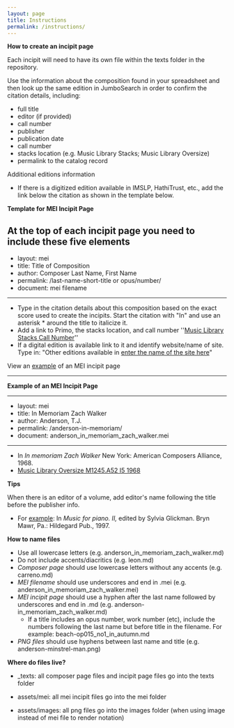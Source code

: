 ```yaml
---
layout: page
title: Instructions
permalink: /instructions/
---
```

**How to create an incipit page**

Each incipit will need to have its own file within the texts folder in the repository.

Use the information about the composition found in your spreadsheet and then look up the same edition in JumboSearch in order to confirm the citation details, including:
- full title
- editor (if provided)
- call number
- publisher
- publication date
- call number
- stacks location (e.g. Music Library Stacks; Music Library Oversize)
- permalink to the catalog record

Additional editions information
- If there is a digitized edition available in IMSLP, HathiTrust, etc., add the link below the citation as shown in the template below.


**Template for MEI Incipit Page**

At the top of each incipit page you need to include these five elements
---
- layout: mei
- title: Title of Composition
- author: Composer Last Name, First Name
- permalink: /last-name-short-title or opus/number/
- document: mei filename
---

- Type in the citation details about this composition based on the exact score used to create the incipits. Start the citation with "In" and use an asterisk * around the title to italicize it.
- Add a link to Primo, the stacks location, and call number ''<a href="Primo Link" target="_blank">Music Library Stacks Call Number</a>''
- If a digital edition is available link to it and identify website/name of site. Type in: "Other editions available in <a href="external link" target="_blank">enter the name of the site here</a>"

View an [example](https://github.com/annakijas1/rebalancing-music-canon/blob/main/_texts/beach-op015_no1_in_autumn.md) of an MEI incipit page

---

**Example of an MEI Incipit Page**

---
- layout: mei
- title: In Memoriam Zach Walker
- author: Anderson, T.J.
- permalink: /anderson-in-memoriam/
- document: anderson_in_memoriam_zach_walker.mei
---

- In *In memoriam Zach Walker* New York: American Composers Alliance, 1968.
- <a href="https://tufts-primo.hosted.exlibrisgroup.com/permalink/f/bnf7qa/01TUN_ALMA21104821390003851" target="_blank">Music Library Oversize M1245.A52 I5 1968</a>

**Tips**

When there is an editor of a volume, add editor's name following the title before the publisher info.
- For [example](https://github.com/annakijas1/rebalancing-music-canon/blob/main/_texts/beach-op015_no1_in_autumn.md): In *Music for piano. II,* edited by Sylvia Glickman. Bryn Mawr, Pa.: Hildegard Pub., 1997.

**How to name files**
- Use all lowercase letters (e.g. anderson_in_memoriam_zach_walker.md)
- Do not include accents/diacritics (e.g. leon.md)
- *Composer page* should use lowercase letters without any accents (e.g. carreno.md)
- *MEI filename* should use underscores and end in .mei (e.g. anderson_in_memoriam_zach_walker.mei)
- *MEI incipit page* should use a hyphen after the last name followed by underscores and end in .md (e.g. anderson-in_memoriam_zach_walker.md)
  - If a title includes an opus number, work number (etc), include the numbers following the last name but before title in the filename. For example: beach-op015_no1_in_autumn.md
- *PNG files* should use hyphens between last name and title (e.g. anderson-minstrel-man.png)

**Where do files live?**
- _texts: all composer page files and incipit page files go into the texts folder

- assets/mei: all mei incipit files go into the mei folder

- assets/images: all png files go into the images folder (when using image instead of mei file to render notation)

